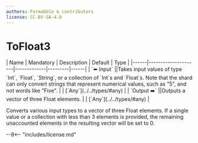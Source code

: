 ```yaml
---
authors: Formabble & contributors
license: CC-BY-SA-4.0
---
```



# ToFloat3

<div class="sh-parameters" markdown="1">
| Name | Mandatory | Description | Default | Type |
|------|---------------------|-------------|---------|------|
| `⬅️ Input` ||Takes input values of type `Int`, `Float`, `String`, or a collection  of `Int`s and `Float`s. Note that the shard can only convert strings that represent numerical values, such as "5", and not words like "Five". | | [`Any`](../../types/#any) |
| `Output ➡️` ||Outputs a vector of three Float elements. | | [`Any`](../../types/#any) |

</div>

Converts various input types to a vector of three Float elements. If a single value or a collection with less than 3 elements is provided, the remaining unaccounted elements in the resulting vector will be set to 0.

--8<-- "includes/license.md"

